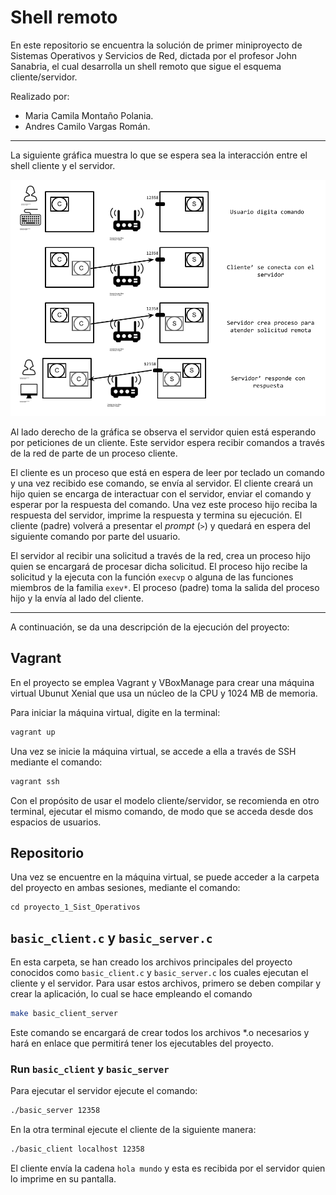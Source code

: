 # Shell remoto

En este repositorio se encuentra la solución de primer miniproyecto de Sistemas Operativos y Servicios de Red, dictada por el profesor John Sanabria, el cual desarrolla un shell remoto que sigue el esquema cliente/servidor. 

Realizado por:

- Maria Camila Montaño Polania.
- Andres Camilo Vargas Román.

---

La siguiente gráfica muestra lo que se espera sea la interacción entre el shell cliente y el servidor. 

<img src="figures/MiniShellRemoto.png" alt="Mini Shell Remoto Cliente/Servidor" width="650"/>

Al lado derecho de la gráfica se observa el servidor quien está esperando por peticiones de un cliente.
Este servidor espera recibir comandos a través de la red de parte de un proceso cliente.

El cliente es un proceso que está en espera de leer por teclado un comando y una vez recibido ese comando, se envía al servidor.
El cliente creará un hijo quien se encarga de interactuar con el servidor, enviar el comando y esperar por la respuesta del comando.
Una vez este proceso hijo reciba la respuesta del servidor, imprime la respuesta y termina su ejecución.
El cliente (padre) volverá a presentar el *prompt* (`>`) y quedará en espera del siguiente comando por parte del usuario.

El servidor al recibir una solicitud a través de la red, crea un proceso hijo quien se encargará de procesar dicha solicitud. 
El proceso hijo recibe la solicitud y la ejecuta con la función `execvp` o alguna de las funciones miembros de la familia `exev*`.
El proceso (padre) toma la salida del proceso hijo y la envía al lado del cliente.

---

A continuación, se da una descripción de la ejecución del proyecto:

## Vagrant

En el proyecto se emplea Vagrant y VBoxManage para crear una máquina virtual Ubunut Xenial que usa un núcleo de la CPU y 1024 MB de memoria.

Para iniciar la máquina virtual, digite en la terminal:

```bash
vagrant up
```

Una vez se inicie la máquina virtual, se accede a ella a través de SSH mediante el comando:

```bash
vagrant ssh
```

Con el propósito de usar el modelo cliente/servidor, se recomienda en otro terminal, ejecutar el mismo comando, de modo que se acceda desde dos espacios de usuarios.

## Repositorio

Una vez se encuentre en la máquina virtual, se puede acceder a la carpeta del proyecto en ambas sesiones, mediante el comando:

```
cd proyecto_1_Sist_Operativos
```

## `basic_client.c` y `basic_server.c`

En esta carpeta, se han creado los archivos principales del proyecto conocidos como `basic_client.c` y `basic_server.c` los cuales ejecutan el cliente y el servidor. Para usar estos archivos, primero se deben compilar y crear la aplicación, lo cual se hace empleando el comando

```bash
make basic_client_server
```

Este comando se encargará de crear todos los archivos *.o necesarios y hará en enlace que permitirá tener los ejecutables del proyecto.

### Run `basic_client` y `basic_server` 

Para ejecutar el servidor ejecute el comando:

```bash
./basic_server 12358
``` 

En la otra terminal ejecute el cliente de la siguiente manera:

```bash
./basic_client localhost 12358
```

El cliente envía la cadena `hola mundo` y esta es recibida por el servidor quien lo imprime en su pantalla.

<!--### `file_client` y `file_server` 

Para ver en operación este ejemplo se debe ejecutar el comando `make file_client_server` que se encarga de compilar los archivos objeto que requiere este aplicativo (`tcp.o`) y el cliente (`file_client`) y el servidor (`file_server`). 

Para ejecutar el servidor ejecute el comando `file_server 12358 tcp.c`. 
El servidor apenas reciba una solicitud, enviará el archivo `tcp.c` al cliente.

Abra otra terminal y en ella ejecute el cliente de la siguiente manera `./file_client localhost 12358 demo.c`.
Una vez se ejecute, el cliente recibirá el archivo del servidor y lo almacenará con el nombre `demo.c`.
-->

<!--
## Elementos que quedan pendientes

* Manejar los errores que se puedan presentar a la hora de ejecutar un comando al lado del servidor. El cliente debe ver ese error.

* Se debe implementar el cambio de directorio emitido desde el cliente y este se vea reflejado en el servidor. Es decir, que se posibilite el cambio de directorio.

* Brindar soporte para la ejecución de comandos compuestos y unidos por el *pipe* (`|`).

* Brindar soporte para la redirección de la salida de la ejecución de un comando. Esta redirección deberá residir al lado del cliente. Quizá se requiera un preprocesamiento del lado del cliente de modo que se haga conciencia que la salida no irá a pantalla sino a un archivo.
-->

